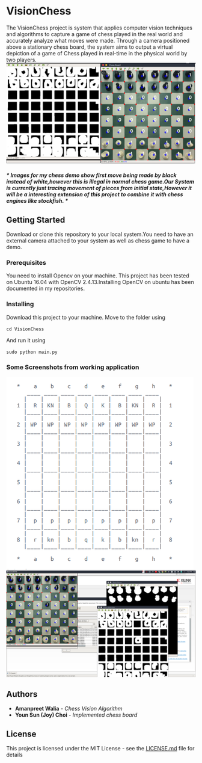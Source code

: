 # VisionChess
The VisionChess project is system that applies computer vision techniques and algorithms to capture a game of chess played in the real world and accurately analyze what moves were made. Through a camera positioned above a stationary chess board, the system aims to output a virtual depiction of a game of Chess played in real-time in the physical world by two players.
![Alt text](/Screenshots/detected_all_pieces.png?raw=true "Running Chess Vision Application")
##### * Images for my chess demo show first move being made by black instead of white,however this is illegal in normal chess game.Our System is currently just tracing movement of pieces from initial state,However it will be a interesting extension of this project to combine it with chess engines like stockfish. *
## Getting Started

Download or clone this repository to your local system.You need to have an external camera attached to your system as well as chess game to have a demo.

### Prerequisites

You need to install Opencv on your machine. This project has been tested on Ubuntu 16.04 with OpenCV 2.4.13.Installing OpenCV on ubuntu has been documented in my repositories.

### Installing
Download this project to your machine.
Move to the folder using
```
cd VisionChess
```
And run it using
```
sudo python main.py
```
### Some Screenshots from working application
![Alt text](/Screenshots/digital_chess_board.png?raw=true "Digital Chess Board")
![Alt text](/Screenshots/Move1_frame.png?raw=true "Move 1 on board")

## Authors

* **Amanpreet Walia** - *Chess Vision Algorithm* 
* **Youn Sun (Joy) Choi** - *Implemented chess board* 

## License

This project is licensed under the MIT License - see the [LICENSE.md](LICENSE.md) file for details

